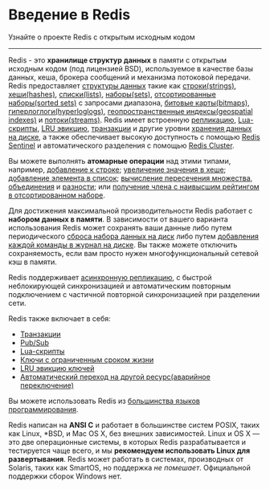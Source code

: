 # Введение в Redis

Узнайте о проекте Redis с открытым исходным кодом

---

Redis - это __хранилище структур данных__ в памяти с открытым исходным кодом (под лицензией BSD), используемое в качестве базы данных, кеша, брокера сообщений и механизма потоковой передачи. Redis предоставляет [структуры данных](/docs/data-types/) такие как
[строки(strings)](/docs/data-types/strings/), [хеши(hashes)](/docs/data-types/hashes/), [списки(lists)](/docs/data-types/lists/), [наборы(sets)](/docs/data-types/sets/), [отсортированные наборы(sorted sets)](/docs/data-types/sorted-sets/) с запросами диапазона, [битовые карты(bitmaps)](/docs/data-types/bitmaps/), [гиперлоглоги(hyperloglogs)](/docs/data-types/hyperloglogs/), [геопространственные индексы(geospatial indexes)](/docs/data-types/geospatial/) и [потоки(streams)](/docs/data-types/streams/). Redis имеет встроенную [репликацию](/topics/replication), [Lua-скрипты](/commands/eval), [LRU эвикцию](/docs/reference/eviction/), [транзакции](/topics/transactions) и другие уровни [хранения данных на диске](/topics/persistence), а также обеспечивает высокую доступность с помощью [Redis Sentinel](/topics/sentinel) и автоматического разделения с помощью [Redis Cluster](/topics/cluster-tutorial).

Вы можете выполнять __атомарные операции__
над этими типами, например, [добавление к строке](/commands/append);
[увеличение значения в хеше](/commands/hincrby); [добавление элемента в
список](/commands/lpush); [вычисление пересечения множества](/commands/sinter),
[объединения](/commands/sunion) и [разности](/commands/sdiff);
или [получение члена с наивысшим рейтингом в отсортированном наборе](/commands/zrange).

Для достижения максимальной производительности Redis работает с
**набором данных в памяти**. В зависимости от вашего варианта использования Redis может сохранять ваши данные либо путем
периодического [сброса набора данных на диск](/topics/persistence#snapshotting)
либо путем [добавления каждой команды в журнал на диске](/topics/persistence#append-only-file). Вы также можете отключить сохраняемость, если вам просто нужен многофункциональный сетевой кэш в памяти.

Redis поддерживает [асинхронную репликацию](/topics/replication), с быстрой неблокирующей синхронизацией и автоматическим повторным подключением с частичной повторной синхронизацией при разделении сети.

Redis также включает в себя:

* [Транзакции](/topics/transactions)
* [Pub/Sub](/topics/pubsub)
* [Lua-скрипты](/commands/eval)
* [Ключи с ограниченным сроком жизни](/commands/expire)
* [LRU эвикцию ключей](/docs/reference/eviction)
* [Автоматический переход на другой ресурс(аварийное переключение)](/topics/sentinel)

Вы можете использовать Redis из [большинства языков программирования](/clients).

Redis написан на **ANSI C** и работает в большинстве систем POSIX, таких как Linux,
\*BSD, и Mac OS X, без внешних зависимостей. Linux и OS X — это две операционные системы, в которых Redis разрабатывается и тестируется чаще всего, и мы **рекомендуем использовать Linux для развертывания**. Redis может работать в системах, производных от Solaris, таких как SmartOS, но поддержка *не помешает*.
Официальной поддержки сборок Windows нет.
